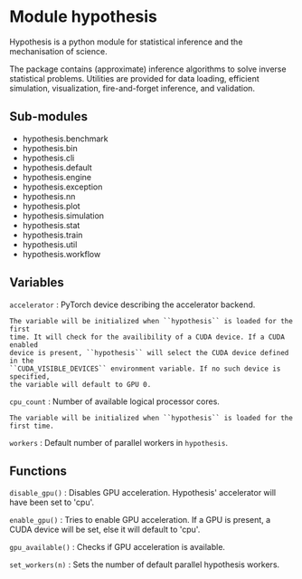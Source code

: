 Module hypothesis
=================
Hypothesis is a python module for statistical inference and the
mechanisation of science.

The package contains (approximate) inference algorithms to solve inverse
statistical problems. Utilities are provided for data loading, efficient
simulation, visualization, fire-and-forget inference, and validation.

Sub-modules
-----------
* hypothesis.benchmark
* hypothesis.bin
* hypothesis.cli
* hypothesis.default
* hypothesis.engine
* hypothesis.exception
* hypothesis.nn
* hypothesis.plot
* hypothesis.simulation
* hypothesis.stat
* hypothesis.train
* hypothesis.util
* hypothesis.workflow

Variables
---------

    
`accelerator`
:   PyTorch device describing the accelerator backend.
    
    The variable will be initialized when ``hypothesis`` is loaded for the first
    time. It will check for the availibility of a CUDA device. If a CUDA enabled
    device is present, ``hypothesis`` will select the CUDA device defined in the
    ``CUDA_VISIBLE_DEVICES`` environment variable. If no such device is specified,
    the variable will default to GPU 0.

    
`cpu_count`
:   Number of available logical processor cores.
    
    The variable will be initialized when ``hypothesis`` is loaded for the first time.

    
`workers`
:   Default number of parallel workers in ``hypothesis``.

Functions
---------

    
`disable_gpu()`
:   Disables GPU acceleration. Hypothesis' accelerator will have been
    set to 'cpu'.

    
`enable_gpu()`
:   Tries to enable GPU acceleration. If a GPU is present, a CUDA
    device will be set, else it will default to 'cpu'.

    
`gpu_available()`
:   Checks if GPU acceleration is available.

    
`set_workers(n)`
:   Sets the number of default parallel hypothesis workers.